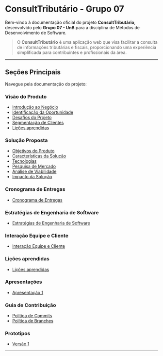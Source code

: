 # ConsultTributário - Grupo 07

Bem-vindo à documentação oficial do projeto **ConsultTributário**, desenvolvido pelo **Grupo 07 - UnB** para a disciplina de Métodos de Desenvolvimento de Software.

> O **ConsultTributário** é uma aplicação web que visa facilitar a consulta de informações tributárias e fiscais, proporcionando uma experiência simplificada para contribuintes e profissionais da área.

---

## Seções Principais

Navegue pela documentação do projeto:

### Visão do Produto
- [Introdução ao Negócio](visao-produto/cenario-atual/introducao-negocio.md)
- [Identificação da Oportunidade](visao-produto/cenario-atual/oportunidade.md)
- [Desafios do Projeto](visao-produto/cenario-atual/desafios.md)
- [Segmentação de Clientes](visao-produto/cenario-atual/segmentacao-clientes.md)
- [Lições aprendidas](visao-produto/licoes-aprendidas.md)

### Solução Proposta
- [Objetivos do Produto](visao-produto/solucao-proposta/objetivos-produto.md)
- [Características da Solução](visao-produto/solucao-proposta/caracteristicas-solucao.md)
- [Tecnologias](visao-produto/solucao-proposta/tecnologias.md)
- [Pesquisa de Mercado](visao-produto/solucao-proposta/pesquisa-mercado.md)
- [Análise de Viabilidade](visao-produto/solucao-proposta/analise-viabilidade.md)
- [Impacto da Solução](visao-produto/solucao-proposta/impacto-solucao.md)

### Cronograma de Entregas
- [Cronograma de Entregas](visao-produto/cronograma-entrega.md)

### Estratégias de Engenharia de Software
- [Estratégias de Engenharia de Software](visao-produto/estrategias-engenharia-software.md)

### Interação Equipe e Cliente
- [Interação Equipe e Cliente](visao-produto/interacao-equipe-cliente.md)

### Lições aprendidas
- [Lições aprendidas](visao-produto/licoes-aprendidas.md)

### Apresentações
- [Apresentação 1](apresentacoes/apresentacao-1.md)

### Guia de Contribuição
- [Política de Commits](guia-contribuicao/politica-de-commits.md)
- [Política de Branches](guia-contribuicao/politica-de-branches.md)

### Prototipos
- [Versão 1](prototipo/versao1.md)

---
